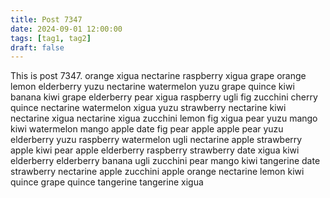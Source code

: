 ```yaml
---
title: Post 7347
date: 2024-09-01 12:00:00
tags: [tag1, tag2]
draft: false
---
```

This is post 7347.
orange
xigua
nectarine
raspberry
xigua
grape
orange
lemon
elderberry
yuzu
nectarine
watermelon
yuzu
grape
quince
kiwi
banana
kiwi
grape
elderberry
pear
xigua
raspberry
ugli
fig
zucchini
cherry
quince
nectarine
watermelon
xigua
yuzu
strawberry
nectarine
kiwi
nectarine
xigua
nectarine
xigua
zucchini
lemon
fig
xigua
pear
yuzu
mango
kiwi
watermelon
mango
apple
date
fig
pear
apple
apple
pear
yuzu
elderberry
yuzu
raspberry
watermelon
ugli
nectarine
apple
strawberry
apple
kiwi
pear
apple
elderberry
raspberry
strawberry
date
xigua
kiwi
elderberry
elderberry
banana
ugli
zucchini
pear
mango
kiwi
tangerine
date
strawberry
nectarine
apple
zucchini
apple
orange
nectarine
lemon
kiwi
quince
grape
quince
tangerine
tangerine
xigua
